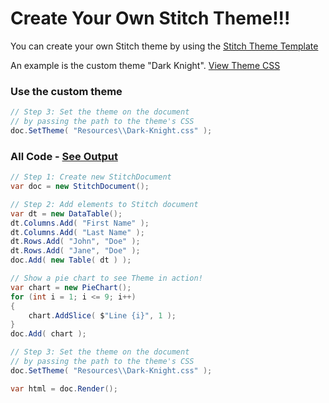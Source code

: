 # Create Your Own Stitch Theme!!!

You can create your own Stitch theme by using the [Stitch Theme Template](Stitch-Theme-Template.css)

An example is the custom theme <bold>"Dark Knight"</bold>. [View Theme CSS](Dark-Knight.css)

### Use the custom theme

~~~cs
// Step 3: Set the theme on the document 
// by passing the path to the theme's CSS
doc.SetTheme( "Resources\\Dark-Knight.css" );
~~~

### All Code - [See Output](Custom-Theme-Dark-Knight-Output.pdf)

~~~cs
// Step 1: Create new StitchDocument
var doc = new StitchDocument();

// Step 2: Add elements to Stitch document
var dt = new DataTable();
dt.Columns.Add( "First Name" );
dt.Columns.Add( "Last Name" );
dt.Rows.Add( "John", "Doe" );
dt.Rows.Add( "Jane", "Doe" );
doc.Add( new Table( dt ) );

// Show a pie chart to see Theme in action!
var chart = new PieChart();
for (int i = 1; i <= 9; i++)
{
    chart.AddSlice( $"Line {i}", 1 );
}
doc.Add( chart );

// Step 3: Set the theme on the document 
// by passing the path to the theme's CSS
doc.SetTheme( "Resources\\Dark-Knight.css" );

var html = doc.Render();
~~~
